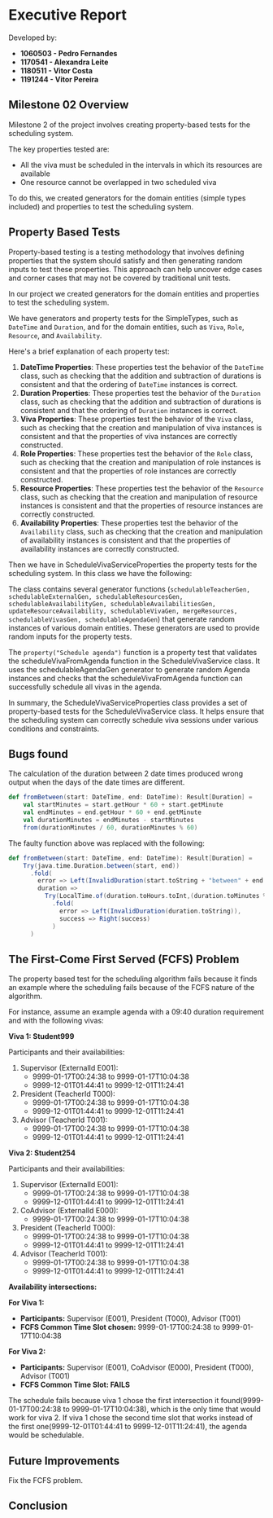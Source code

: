 # Executive Report

Developed by:

- **1060503 - Pedro Fernandes**
- **1170541 - Alexandra Leite**
- **1180511 - Vitor Costa**
- **1191244 - Vitor Pereira**

## Milestone 02 Overview

Milestone 2 of the project involves creating property-based tests for the scheduling system.

The key properties tested are:
 - All the viva must be scheduled in the intervals in which its resources are available
 - One resource cannot be overlapped in two scheduled viva

To do this, we created generators for the domain entities (simple types included) and properties to test the scheduling system.

## Property Based Tests

Property-based testing is a testing methodology that involves defining properties that the system should satisfy and then generating random inputs to test these properties. This approach can help uncover edge cases and corner cases that may not be covered by traditional unit tests.

In our project we created generators for the domain entities and properties to test the scheduling system.

We have generators and property tests for the SimpleTypes, such as `DateTime` and `Duration`, and for the domain entities, such as `Viva`, `Role`, `Resource`, and `Availability`.

Here's a brief explanation of each property test:

1. **DateTime Properties**: These properties test the behavior of the `DateTime` class, such as checking that the addition and subtraction of durations is consistent and that the ordering of `DateTime` instances is correct.
2. **Duration Properties**: These properties test the behavior of the `Duration` class, such as checking that the addition and subtraction of durations is consistent and that the ordering of `Duration` instances is correct.
3. **Viva Properties**: These properties test the behavior of the `Viva` class, such as checking that the creation and manipulation of viva instances is consistent and that the properties of viva instances are correctly constructed.
4. **Role Properties**: These properties test the behavior of the `Role` class, such as checking that the creation and manipulation of role instances is consistent and that the properties of role instances are correctly constructed.
5. **Resource Properties**: These properties test the behavior of the `Resource` class, such as checking that the creation and manipulation of resource instances is consistent and that the properties of resource instances are correctly constructed.
6. **Availability Properties**: These properties test the behavior of the `Availability` class, such as checking that the creation and manipulation of availability instances is consistent and that the properties of availability instances are correctly constructed.

Then we have in ScheduleVivaServiceProperties the property tests for the scheduling system.
In this class we have the following:

The class contains several generator functions (`schedulableTeacherGen, schedulableExternalGen, schedulableResourcesGen, schedulableAvailabilityGen, schedulableAvailabilitiesGen, updateResourceAvailability, schedulableVivaGen, mergeResources, schedulableVivasGen, schedulableAgendaGen`) that generate random instances of various domain entities. 
These generators are used to provide random inputs for the property tests.  

The `property("Schedule agenda")` function is a property test that validates the scheduleVivaFromAgenda function in the ScheduleVivaService class. It uses the schedulableAgendaGen generator to generate random Agenda instances and checks that the scheduleVivaFromAgenda function can successfully schedule all vivas in the agenda.

In summary, the ScheduleVivaServiceProperties class provides a set of property-based tests for the ScheduleVivaService class. It helps ensure that the scheduling system can correctly schedule viva sessions under various conditions and constraints.

## Bugs found

The calculation of the duration between 2 date times produced wrong output when the days of the date times are different.
```scala
def fromBetween(start: DateTime, end: DateTime): Result[Duration] =
    val startMinutes = start.getHour * 60 + start.getMinute
    val endMinutes = end.getHour * 60 + end.getMinute
    val durationMinutes = endMinutes - startMinutes
    from(durationMinutes / 60, durationMinutes % 60)
```
The faulty function above was replaced with the following:

```scala
def fromBetween(start: DateTime, end: DateTime): Result[Duration] =
    Try(java.time.Duration.between(start, end))
      .fold(
        error => Left(InvalidDuration(start.toString + "between" + end.toString)),
        duration =>
          Try(LocalTime.of(duration.toHours.toInt,(duration.toMinutes % 60).toInt))
            .fold(
              error => Left(InvalidDuration(duration.toString)),
              success => Right(success)
            )
      )
```

## The First-Come First Served (FCFS) Problem

The property based test for the scheduling algorithm fails because it finds an example where the scheduling fails because of the FCFS nature of the algorithm.

For instance, assume an example agenda with a 09:40 duration requirement and with the following vivas: 

**Viva 1: Student999**

Participants and their availabilities:

1. Supervisor (ExternalId E001):
    * 9999-01-17T00:24:38 to 9999-01-17T10:04:38
    * 9999-12-01T01:44:41 to 9999-12-01T11:24:41
2. President (TeacherId T000):
    * 9999-01-17T00:24:38 to 9999-01-17T10:04:38
    * 9999-12-01T01:44:41 to 9999-12-01T11:24:41
3. Advisor (TeacherId T001):
    * 9999-01-17T00:24:38 to 9999-01-17T10:04:38
    * 9999-12-01T01:44:41 to 9999-12-01T11:24:41

**Viva 2: Student254**

Participants and their availabilities:

1. Supervisor (ExternalId E001):
    * 9999-01-17T00:24:38 to 9999-01-17T10:04:38
    * 9999-12-01T01:44:41 to 9999-12-01T11:24:41
2. CoAdvisor (ExternalId E000):
    * 9999-01-17T00:24:38 to 9999-01-17T10:04:38
3. President (TeacherId T000):
    * 9999-01-17T00:24:38 to 9999-01-17T10:04:38
    * 9999-12-01T01:44:41 to 9999-12-01T11:24:41
4. Advisor (TeacherId T001):
    * 9999-01-17T00:24:38 to 9999-01-17T10:04:38
    * 9999-12-01T01:44:41 to 9999-12-01T11:24:41

**Availability intersections:**

**For Viva 1:**

* **Participants:** Supervisor (E001), President (T000), Advisor (T001)
* **FCFS Common Time Slot chosen:** 9999-01-17T00:24:38 to 9999-01-17T10:04:38

**For Viva 2:**

* **Participants:** Supervisor (E001), CoAdvisor (E000), President (T000), Advisor (T001)
* **FCFS Common Time Slot:  FAILS**

The schedule fails because viva 1 chose the first intersection it found(9999-01-17T00:24:38 to 9999-01-17T10:04:38), which is the only time that would work for viva 2. If viva 1 chose the second time slot that works instead of the first one(9999-12-01T01:44:41 to 9999-12-01T11:24:41), the agenda would be schedulable.

## Future Improvements

Fix the FCFS problem.

## Conclusion

